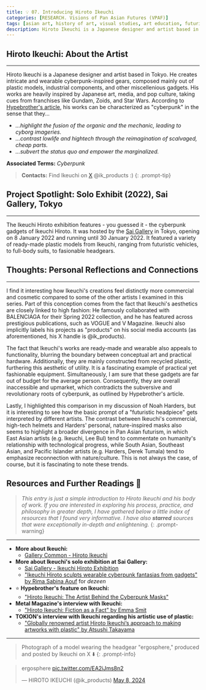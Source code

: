 ```yaml
---
title: 💡 07. Introducing Hiroto Ikeuchi
categories: [RESEARCH. Visions of Pan Asian Futures (VPAF)]
tags: [asian art, history of art, visual studies, art education, futurism, cyberpunk, cyborgs]
description: Hiroto Ikeuchi is a Japanese designer and artist based in Tokyo. He fashions intricate and wearable cyberpunk-inspired gears out of recycled plastic and industrial components.
---
```


## **Hiroto Ikeuchi:** About the Artist
---
Hiroto Ikeuchi is a Japanese designer and artist based in Tokyo. He creates intricate and wearable cyberpunk-inspired gears, composed mainly out of plastic models, industrial components, and other miscellenious gadgets. His works are heavily inspired by Japanese art, media, and pop culture, taking cues from franchises like Gundam, Zoids, and Star Wars. According to [Hypebrother's article](https://www.hypebrother.com/blog-hiroto-ikeuchi-the-artist-behind-the-cyberpunk-masks.html?srsltid=AfmBOooFd8Jc-EsxMkMCQ7-0_Di1dB2JRs-bGf4iRscl3-BvF-ek_s6h), his works can be characterized as "cyberpunk" in the sense that they...
* *...highlight the fusion of the organic and the mechanic, leading to cyborg imageries.*
* *...contrast lowlife and hightech through the reimagination of scalvaged, cheap parts.*
* *...subvert the status quo and empower the marginalized.*

**Associated Terms:** *Cyberpunk*

> **Contacts:** Find Ikeuchi on [X](https://x.com/ik_products?lang=en) @ik_products :)
{: .prompt-tip}

## **Project Spotlight:** Solo Exhibit (2022), Sai Gallery, Tokyo
---
The Ikeuchi Hiroto exhibition features - you guessed it - the cyberpunk gadgets of Ikeuchi Hiroto. It was hosted by the [Sai Gallery](https://www.saiart.jp/exhibition/exhibition11/) in Tokyo, opening on 8 January 2022 and running until 30 January 2022. It featured a variety of ready-made plastic models from Ikeuchi, ranging from futuristic vehicles, to full-body suits, to fasionable headgears. 

## **Thoughts:** Personal Reflections and Connections
---
I find it interesting how Ikeuchi's creations feel distinctly more commercial and cosmetic compared to some of the other artists I examined in this series. Part of this conception comes from the fact that Ikeuchi's aesthetics are closely linked to high fashion: He famously collaborated with BALENCIAGA for their Spring 2022 collection, and he has featured across prestigious publications, such as VOGUE and V Magazine. Ikeuchi also implicitly labels his projects as "products" on his social media accounts (as aforementioned, his X handle is @ik_products). 

The fact that Ikeuchi's works are ready-made and wearable also appeals to functionality, blurring the boundary between conceptual art and practical hardware. Additionally, they are mainly constructed from recycled plastic, furthering this aesthetic of utility. It is a fascinating example of practical yet fashionable equipment. Simultaneously, I am sure that these gadgets are far out of budget for the average person. Consequently, they are overall inaccessible and upmarket, which contradicts the subversive and revolutionary roots of cyberpunk, as outlined by Hypebrother's article.

Lastly, I highlighted this comparison in my discussion of Noah Harders, but it is interesting to see how the basic prompt of a "futuristic headpiece" gets interpreted by different artists. The contrast between Ikeuchi's commercial, high-tech helmets and Harders' personal, nature-inspired masks also seems to highlight a broader divergence in Pan Asian futurism, in which East Asian artists (e.g. Ikeuchi, Lee Bul) tend to commentate on humanity's relationship with technological progress, while South Asian, Southeast Asian, and Pacific Islander artists (e.g. Harders, Derek Tumala) tend to emphasize reconnection with nature/culture. This is not always the case, of course, but it is fascinating to note these trends.

## **Resources and Further Readings** 📖

> *This entry is just a simple introduction to Hiroto Ikeuchi and his body of work. If you are interested in exploring his process, practice, and philosophy in greater depth, I have gathered below a little index of resources that I found very informative. I have also **starred** sources that were exceptionally in-depth and enlightening.*
{: .prompt-warning}

---
* **More about Ikeuchi:**
	* [Gallery Common - Hiroto Ikeuchi](https://www.gallerycommon.com/en/artists/hiroto-ikeuchi)
* **More about Ikeuchi's solo exhibition at Sai Gallery:**
	* [Sai Gallery - Ikeuchi Hiroto Exhibition](https://www.saiart.jp/exhibition/exhibition11/)
	* ["Ikeuchi Hiroto sculpts wearable cyberpunk fantasias from gadgets" by Rima Sabina Aouf](https://www.dezeen.com/2022/01/20/ikeuchi-hiroto-exhibition-wearable-technology-sai-gallery-tokyo/) for *dezeen*
* ⭐ **Hypebrother's feature on Ikeuchi:**
	* ["Hiroto Ikeuchi: The Artist Behind the Cyberpunk Masks"](https://www.hypebrother.com/blog-hiroto-ikeuchi-the-artist-behind-the-cyberpunk-masks.html?srsltid=AfmBOoqgb276mdYuRS1YMVSSb9lk10nFpx8nnbfWOAG_YP-GcGMxMcX7)
* **Metal Magazine's interview with Ikeuchi:**
	* ["Hiroto Ikeuchi: Fiction as a Fact" by Emma Smit](https://metalmagazine.eu/en/post/hiroto-ikeuchi)
* **TOKION's interview with Ikeuchi regarding his artistic use of plastic:**
	* ["Globally renowned artist Hiroto Ikeuchi’s approach to making artworks with plastic" by Atsushi Takayama](https://tokion.jp/en/2022/01/21/interview-hiroto-ikeuchi/)

---
> Photograph of a model wearing the headgear "ergosphere," produced and posted by Ikeuchi on X ⬇️
{: .prompt-info}

<blockquote class="twitter-tweet"><p lang="en" dir="ltr">ergosphere <a href="https://t.co/EA2iJms8n2">pic.twitter.com/EA2iJms8n2</a></p>&mdash; HIROTO IKEUCHI (@ik_products) <a href="https://twitter.com/ik_products/status/1788250979970003294?ref_src=twsrc%5Etfw">May 8, 2024</a></blockquote> <script async src="https://platform.twitter.com/widgets.js" charset="utf-8"></script>